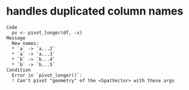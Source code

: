 # handles duplicated column names

    Code
      pv <- pivot_longer(df, -x)
    Message
      New names:
      * `a` -> `a...2`
      * `a` -> `a...3`
      * `b` -> `b...4`
      * `b` -> `b...5`
    Condition
      Error in `pivot_longer()`:
      ! Can't pivot "geometry" of the <SpatVector> with these args


